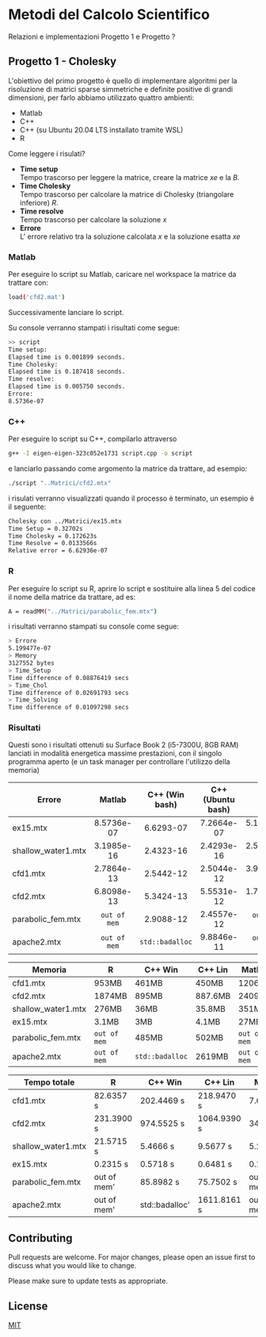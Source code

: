 # Metodi del Calcolo Scientifico

Relazioni e implementazioni Progetto 1 e Progetto ? 

## Progetto 1 - Cholesky

L'obiettivo del primo progetto è quello di implementare algoritmi per la risoluzione di matrici sparse simmetriche e definite positive di grandi dimensioni, per farlo abbiamo utilizzato quattro ambienti:

* Matlab
* C++
* C++ (su Ubuntu 20.04 LTS installato tramite WSL)
* R

Come leggere i risulati?

* **Time setup**  
Tempo trascorso per leggere la matrice, creare la matrice _xe_ e la _B_.
* **Time Cholesky**   
Tempo trascorso per calcolare la matrice di Cholesky (triangolare inferiore) _R_.
* **Time resolve**  
Tempo trascorso per calcolare la soluzione _x_
* **Errore**  
L' errore relativo tra la soluzione calcolata _x_ e la soluzione esatta _xe_

### Matlab

Per eseguire lo script su Matlab, caricare nel workspace la matrice da trattare con:

```bash
load('cfd2.mat')
```
Successivamente lanciare lo script.

Su console verranno stampati i risultati come segue:

```bash
>> script
Time setup:
Elapsed time is 0.001899 seconds.
Time Cholesky:
Elapsed time is 0.187418 seconds.
Time resolve:
Elapsed time is 0.005750 seconds.
Errore: 
8.5736e-07
```

### C++ 

Per eseguire lo script su C++, compilarlo attraverso

```bash
g++ -I eigen-eigen-323c052e1731 script.cpp -o script
```

e lanciarlo passando come argomento la matrice da trattare, ad esempio:

```bash
./script "..Matrici/cfd2.mtx"
```

i risulati verranno visualizzati quando il processo è terminato, un esempio è il seguente: 

```bash
Cholesky con ../Matrici/ex15.mtx
Time Setup = 0.32702s
Time Cholesky = 0.172623s
Time Resolve = 0.0133566s
Relative error = 6.62936e-07
```

### R

Per eseguire lo script su R, aprire lo script e sostituire alla linea 5 del codice il nome della matrice da trattare, ad es:

```bash
A = readMM("../Matrici/parabolic_fem.mtx")
```

i risultati verranno stampati su console come segue:

```bash
> Errore
5.199477e-07
> Memory
3127552 bytes
> Time_Setup
Time difference of 0.08876419 secs
> Time_Chol
Time difference of 0.02691793 secs
> Time_Solving
Time difference of 0.01097298 secs
```

### Risultati

Questi sono i risultati ottenuti su Surface Book 2 (i5-7300U, 8GB RAM) lanciati in modalità energetica massime prestazioni, con il singolo programma aperto (e un task manager per controllare l'utilizzo della memoria)

| Errore             | Matlab       | C++ (Win bash) | C++ (Ubuntu bash) |      R     |
| -------------      |:------------:|:--------------:|:-----------------:|:----------:|
| ex15.mtx           |  8.5736e-07  |   6.6293-07    |    7.2664e-07     | 5.1994e-07 |
| shallow_water1.mtx |  3.1985e-16  |   2.4323-16    |    2.4293e-16     | 2.5329e-16 |
| cfd1.mtx           |  2.7864e-13  |   2.5442-12    |    2.5044e-12     | 3.9818e-11 |
| cfd2.mtx           |  6.8098e-13  |   5.3424-13    |    5.5531e-12     | 1.7934e-11 |
| parabolic_fem.mtx  | `out of mem` |   2.9088-12    |    2.4557e-12     |`out of mem`|
| apache2.mtx        | `out of mem` | `std::badalloc`|    9.8846e-11     |`out of mem`|

| Memoria            | R            | C++ Win         | C++ Lin | Matlab       |
|--------------------|--------------|-----------------|---------|--------------|
| cfd1.mtx           | 953MB        | 461MB           | 450MB   | 1206MB       |
| cfd2.mtx           | 1874MB       | 895MB           | 887.6MB | 2409MB       |
| shallow_water1.mtx | 276MB        | 36MB            | 35.8MB  | 351MB        |
| ex15.mtx           | 3.1MB        | 3MB             | 4.1MB   | 27MB         |
| parabolic_fem.mtx  | `out of mem` | 485MB           | 502MB   | `out of mem` |
| apache2.mtx        | `out of mem` | `std::badalloc` | 2619MB  | `out of mem` |

| Tempo totale       | R           | C++ Win        | C++ Lin     | Matlab      |
|--------------------|-------------|----------------|-------------|-------------|
| cfd1.mtx           | 82.6357 s   | 202.4469 s     | 218.9470 s  | 7.6486 s    |
| cfd2.mtx           | 231.3900 s  | 974.5525 s     | 1064.9390 s | 34.4108s    |
| shallow_water1.mtx | 21.5715 s   | 5.4666 s       | 9.5677 s    | 5.2170 s    |
| ex15.mtx           | 0.2315 s    | 0.5718 s       | 0.6481 s    | 0.1943 s    |
| parabolic_fem.mtx  | out of mem' | 85.8982 s      | 75.7502 s   | out of mem' |
| apache2.mtx        | out of mem' | std::badalloc' | 1611.8161 s | out of mem' |

## Contributing
Pull requests are welcome. For major changes, please open an issue first to discuss what you would like to change.

Please make sure to update tests as appropriate.

## License
[MIT](https://choosealicense.com/licenses/mit/)
